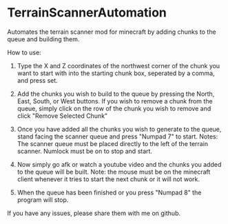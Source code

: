 # TerrainScannerAutomation
Automates the terrain scanner mod for minecraft by adding chunks to the queue and building them.


How to use: 

1. Type the X and Z coordinates of the northwest corner of the chunk you want to start with into the starting chunk box,
seperated by a comma, and press set.

2. Add the chunks you wish to build to the queue by pressing the North, East, South, or West buttons.
If you wish to remove a chunk from the queue, simply click on the row of the chunk you wish to remove and click "Remove Selected Chunk"

3. Once you have added all the chunks you wish to generate to the queue, stand facing the scanner queue and press "Numpad 7" to start.
Notes: The scanner queue must be placed directly to the left of the terrain scanner. Numlock must be on to stop and start.

4. Now simply go afk or watch a youtube video and the chunks you added to the queue will be built.
Note: the mouse must be on the minecraft client whenever it tries to start the next chunk or it will not work.

5. When the queue has been finished or you press "Numpad 8" the program will stop.

If you have any issues, please share them with me on github.
